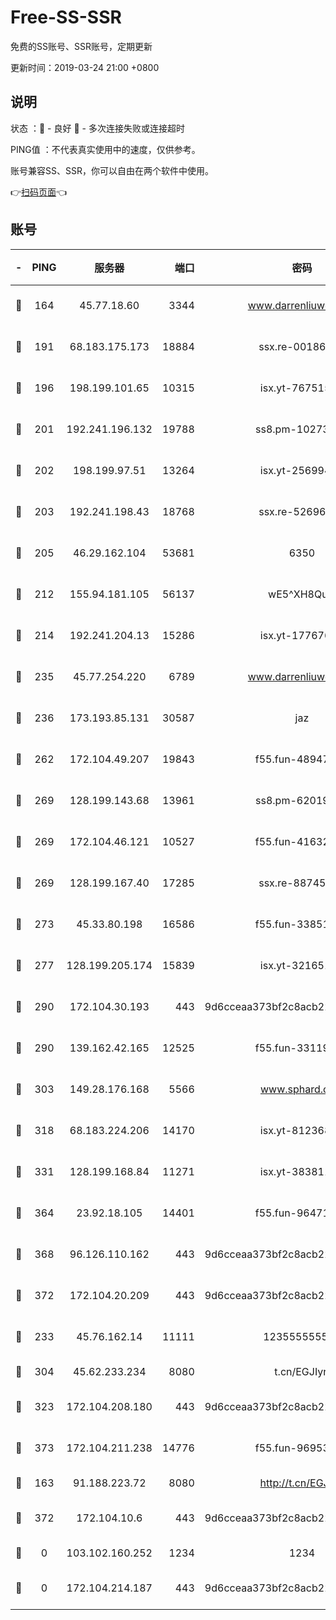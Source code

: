 # Free-SS-SSR

免费的SS账号、SSR账号，定期更新

更新时间：2019-03-24 21:00 +0800

## 说明

状态     ：🙂 - 良好 🙁 - 多次连接失败或连接超时

PING值   ：不代表真实使用中的速度，仅供参考。

账号兼容SS、SSR，你可以自由在两个软件中使用。

👉[扫码页面](https://liesauer.github.io/Free-SS-SSR/)👈

## 账号

|-|PING|服务器|端口|密码|加密方式|区域|
|:----:|:----:|:-----:|-----:|:----:|:----:|:----:|
|🙂|164|45.77.18.60|3344|www.darrenliuwei.com|aes-256-cfb|JP|
|🙂|191|68.183.175.173|18884|ssx.re-00186706|aes-256-cfb|US|
|🙂|196|198.199.101.65|10315|isx.yt-76751530|aes-256-cfb|US|
|🙂|201|192.241.196.132|19788|ss8.pm-10273519|aes-256-cfb|US|
|🙂|202|198.199.97.51|13264|isx.yt-25699441|aes-256-cfb|US|
|🙂|203|192.241.198.43|18768|ssx.re-52696687|aes-256-cfb|US|
|🙂|205|46.29.162.104|53681|6350|aes-128-ctr|RU|
|🙂|212|155.94.181.105|56137|wE5^XH8Quw|aes-256-cfb|US|
|🙂|214|192.241.204.13|15286|isx.yt-17767634|aes-256-cfb|US|
|🙂|235|45.77.254.220|6789|www.darrenliuwei.com|aes-256-cfb|SG|
|🙂|236|173.193.85.131|30587|jaz|aes-256-cfb|US|
|🙂|262|172.104.49.207|19843|f55.fun-48947292|aes-256-cfb|SG|
|🙂|269|128.199.143.68|13961|ss8.pm-62019170|aes-256-cfb|SG|
|🙂|269|172.104.46.121|10527|f55.fun-41632865|aes-256-cfb|SG|
|🙂|269|128.199.167.40|17285|ssx.re-88745830|aes-256-cfb|SG|
|🙂|273|45.33.80.198|16586|f55.fun-33851911|aes-256-cfb|US|
|🙂|277|128.199.205.174|15839|isx.yt-32165191|aes-256-cfb|SG|
|🙂|290|172.104.30.193|443|9d6cceaa373bf2c8acb22e60b6a58be6|aes-256-cfb|US|
|🙂|290|139.162.42.165|12525|f55.fun-33119577|aes-256-cfb|SG|
|🙂|303|149.28.176.168|5566|www.sphard.com|aes-256-cfb|AU|
|🙂|318|68.183.224.206|14170|isx.yt-81236844|aes-256-cfb|SG|
|🙂|331|128.199.168.84|11271|isx.yt-38381182|aes-256-cfb|SG|
|🙂|364|23.92.18.105|14401|f55.fun-96471682|aes-256-cfb|US|
|🙂|368|96.126.110.162|443|9d6cceaa373bf2c8acb22e60b6a58be6|aes-256-cfb|US|
|🙂|372|172.104.20.209|443|9d6cceaa373bf2c8acb22e60b6a58be6|aes-256-cfb|US|
|🙂|233|45.76.162.14|11111|123555555555|aes-256-cfb|SG|
|🙂|304|45.62.233.234|8080|t.cn/EGJIyrl|rc4-md5|CA|
|🙂|323|172.104.208.180|443|9d6cceaa373bf2c8acb22e60b6a58be6|aes-256-cfb|US|
|🙂|373|172.104.211.238|14776|f55.fun-96953880|aes-256-cfb|US|
|🙁|163|91.188.223.72|8080|http://t.cn/EGJIyrl|rc4-md5|RU|
|🙁|372|172.104.10.6|443|9d6cceaa373bf2c8acb22e60b6a58be6|aes-256-cfb|US|
|🙁|0|103.102.160.252|1234|1234|rc4-md5|JP|
|🙁|0|172.104.214.187|443|9d6cceaa373bf2c8acb22e60b6a58be6|aes-256-cfb|US|
